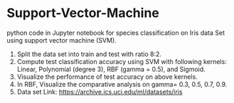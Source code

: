 # Support-Vector-Machine
python code in Jupyter notebook for species classification on Iris data Set using support vector machine (SVM).

1. Split the data set into train and test with ratio 8:2.
2. Compute test classification accuracy using SVM with following kernels: Linear, Polynomial
(degree 3), RBF (gamma = 0.5), and Sigmoid.
3. Visualize the performance of test accuracy on above kernels.
4. In RBF, Visualize the comparative analysis on gamma= 0.3, 0.5, 0.7, 0.9.
5. Data set Link: https://archive.ics.uci.edu/ml/datasets/iris
